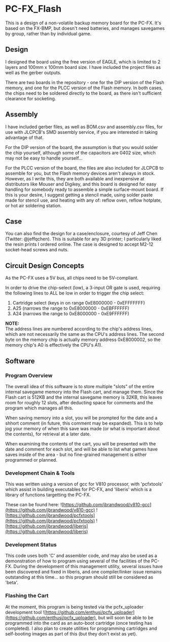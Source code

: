 # PC-FX_Flash

This is a design of a non-volatile backup memory board for the PC-FX. It's based on the
FX-BMP, but doesn't need batteries, and manages savegames by group, rather than by individual game.

## Design

I designed the board using the free version of EAGLE, which is limited to 2 layers and
100mm x 100mm board size.  I have included the project files as well as the gerber outputs.

There are two boards in the repository - one for the DIP version of the Flash memory, and one
for the PLCC version of the Flash memory.  In both cases, the chips need to be soldered directly
to the board, as there isn't sufficient clearance for socketing.

## Assembly

I have included gerber files, as well as BOM.csv and assembly.csv files, for use with
JLCPCB's SMD assembly service, if you are interested in taking advantage of that.

For the DIP version of the board, the assumption is that you would solder the chip yourself, although
some of the capacitors are 0402 size, which may not be easy to handle yourself...

For the PLCC version of the board, the files are also included for JLCPCB to assemble for you, but
the Flash memory devices aren't always in stock. However, as I write this, they are both available
and inexpensive at distributors like Mouser and Digikey, and this board is designed for easy handling
for somebody ready to assemble a simple surface-mount board. If this is your desire, I suggest getting
a stencil made, using solder paste made for stencil use, and heating with any of: reflow oven,
reflow hotplate, or hot air soldering station.

## Case

You can also find the design for a case/enclosure, courtesy of Jeff Chen (Twitter: @jeffqchen).
This is suitable for any 3D printer; I particularly liked the resin prints I ordered online.
The case is designed to accept M2-12 socket-head screws and nuts.

## Circuit Design Concepts

As the PC-FX uses a 5V bus, all chips need to be 5V-compliant.

In order to drive the chip-select (low), a 3-input OR gate is used, requiring the following
lines to ALL be low in order to trigger the chip select:
 1. Cartridge select (keys in on range 0xE8000000 - 0xEFFFFFFF)
 2. A25 (narrows the range to 0xE8000000 - 0xEBFFFFFF)
 3. A24 (narrows the range to 0xE8000000 - 0xE9FFFFFF)

**NOTE:**\
The address lines are numbered according to the chip's address lines, which are not
necessarily the same as the CPU's address lines. The second byte on the memory chip is
actually memory address 0xE8000002, so the memory chip's A0 is effectively the CPU's A1).

## Software

### Program Overview

The overall idea of this software is to store multiple "slots" of the entire internal savegame memory
into the Flash cart, and manage them. Since the Flash cart is 512KB and the internal savegame memory
is 32KB, this leaves room for roughly 12 slots, after deducting space for comments and the program
which manages all this.

When saving memory into a slot, you will be prompted for the date and a shhort comment (in future,
this comment may be expanded). This is to help jog your memory of when this save was made (or what
is important about the contents), for retrieval at a later date.

When examining the contents of the cart, you will be presented with the date and comment for each slot,
and will be able to list what games have saves inside of the area - but no fine-grained management
is either programmed or planned.

### Development Chain & Tools

This was written using a version of gcc for V810 processor, with 'pcfxtools' which assist in
building executables for PC-FX, and 'liberis' which is a library of functions targetting the PC-FX.

These can be found here:
![https://github.com/jbrandwood/v810-gcc](https://github.com/jbrandwood/v810-gcc)
![https://github.com/jbrandwood/pcfxtools](https://github.com/jbrandwood/pcfxtools)
![https://github.com/jbrandwood/liberis](https://github.com/jbrandwood/liberis)

### Development Status
This code uses both 'C' and assembler code, and may also be used as a demonstration of how to program
using several of the facilities of the PC-FX. During the development of this management utility,
several issues have been discovered and fixed in liberis, and one compiler/linker issue remains
outstanding at this time... so this program should still be considered as 'beta'.

### Flashing the Cart

At the moment, this program is being tested via the pcfx_uploader development tool
![https://github.com/enthusi/pcfx_uploader](https://github.com/enthusi/pcfx_uploader), but
will soon be able to be programmed into the card as an auto-boot cartridge (once testing
has completed). I also plan to create utilities for programming cartridges and self-booting
images as part of this (but they don't exist as yet).

